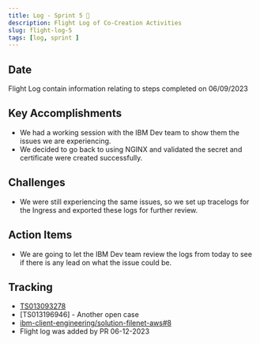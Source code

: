 ```yaml
---
title: Log - Sprint 5 🛫
description: Flight Log of Co-Creation Activities
slug: flight-log-5
tags: [log, sprint ]
---
```


## Date
Flight Log contain information relating to steps completed on 06/09/2023

## Key Accomplishments
* We had a working session with the IBM Dev team to show them the issues we are experiencing.  
* We decided to go back to using NGINX and validated the secret and certificate were created successfully.

## Challenges
* We were still experiencing the same issues, so we set up tracelogs for the Ingress and exported these logs for further review.


## Action Items
* We are going to let the IBM Dev team review the logs from today to see if there is any lead on what the issue could be.

## Tracking
- [TS013093278](https://www.ibm.com/mysupport/s/case/5003p00002iwdgWAAQ/filenet-container-deployment-to-eks)
- [TS013196946] - Another open case
- [ibm-client-engineering/solution-filenet-aws#8](https://zenhub.ibm.com/workspaces/st5-action-information-center-64343620d0cfd0000f03a114/issues/ibm-client-engineering/solution-filenet-aws/8)
- Flight log was added by PR 06-12-2023